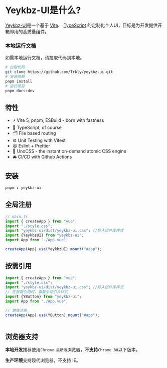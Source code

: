 # Yeykbz-UI是什么?

[Yeykbz-UI](https://github.com/Trkly/yeykbz-ui)是一个基于 [Vite](https://github.com/vitejs/vite)、 [TypeScript](https://www.typescriptlang.org/) 的定制化个人UI，目标是为开发提供开箱即用的高质量组件。



### 本地运行文档

如需本地运行文档，请拉取代码到本地。

```bash
# 拉取代码
git clone https://github.com/Trkly/yeykbz-ui.git
# 安装依赖
pnpm install
# 运行项目
pnpm docs:dev
```

## 特性

- ⚡️ Vite 5, pnpm, ESBuild - born with fastness
- 🦾 TypeScript, of course
- 🗂 File based routing
- ⚙️ Unit Testing with Vitest
- 😃 Eslint + Prettier
- 🎨 UnoCSS - the instant on-demand atomic CSS engine
- 🚘 CI/CD with Github Actions


## 安装

```bash
pnpm i yeykbz-ui
```

## 全局注册

```typescript
// main.ts
import { createApp } from "vue";
import "./style.css";
import "yeykbz-ui/dist/yeykbz-ui.css"; //导入组件库样式
import {YeykbzUI} from "yeykbz-ui";
import App from "./App.vue";

createApp(App).use(YeykbzUI).mount("#app");
```
## 按需引用
```typescript
import { createApp } from "vue";
import "./style.css";
import "yeykbz-ui/dist/yeykbz-ui.css"; //导入组件库样式
// 在按需引用时，需要手动引入样式
import {YButton} from "yeykbz-ui";
import App from "./App.vue";

// 单独注册
createApp(App).use(YButton).mount("#app");
  
```

## 浏览器支持

**本地开发**推荐使用`Chrome 最新版`浏览器，**不支持**`Chrome 80`以下版本。

**生产环境**支持现代浏览器，不支持 IE。

